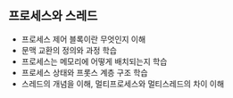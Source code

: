 ## 프로세스와 스레드
<aside>

- 프로세스 제어 블록이란 무엇인지 이해
- 문맥 교환의 정의와 과정 학습
- 프로세스는 메모리에 어떻게 배치되는지 학습
- 프로세스 상태와 프롯스 계층 구조 학습
- 스레드의 개념을 이해, 멀티프로세스와 멀티스레드의 차이 이해
</aside>

